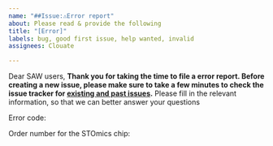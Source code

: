 ```yaml
---
name: "##Issue:⚠️Error report"
about: Please read & provide the following
title: "[Error]"
labels: bug, good first issue, help wanted, invalid
assignees: Clouate

---
```


Dear SAW users,
**Thank you for taking the time to file a error report. Before creating a new issue, please make sure to take a few minutes to check the issue tracker for [existing and past issues](https://github.com/BGIResearch/SAW/issues).**
Please fill in the relevant information, so that we can better answer your questions

Error code:

Order number for the STOmics chip:
